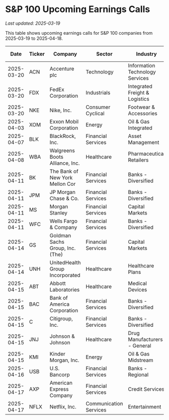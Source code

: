 # S&P 100 Upcoming Earnings Calls

*Last updated: 2025-03-19*

This table shows upcoming earnings calls for S&P 100 companies from 2025-03-19 to 2025-04-18.

| Date | Ticker | Company | Sector | Industry | Market Cap | P/E Ratio |
| --- | --- | --- | --- | --- | --- | --- |
| 2025-03-20 | ACN | Accenture plc | Technology | Information Technology Services | $202.95B | 27.20 |
| 2025-03-20 | FDX | FedEx Corporation | Industrials | Integrated Freight & Logistics | $59.52B | 15.78 |
| 2025-03-20 | NKE | Nike, Inc. | Consumer Cyclical | Footwear & Accessories | $108.43B | 22.60 |
| 2025-04-03 | XOM | Exxon Mobil Corporation | Energy | Oil & Gas Integrated | $500.78B | 14.50 |
| 2025-04-07 | BLK | BlackRock, Inc. | Financial Services | Asset Management | $148.61B | 22.80 |
| 2025-04-08 | WBA | Walgreens Boots Alliance, Inc. | Healthcare | Pharmaceutical Retailers | $9.65B | N/A |
| 2025-04-11 | BK | The Bank of New York Mellon Cor | Financial Services | Banks - Diversified | $60.24B | 14.47 |
| 2025-04-11 | JPM | JP Morgan Chase & Co. | Financial Services | Banks - Diversified | $668.58B | 11.89 |
| 2025-04-11 | MS | Morgan Stanley | Financial Services | Capital Markets | $193.30B | 15.08 |
| 2025-04-11 | WFC | Wells Fargo & Company | Financial Services | Banks - Diversified | $239.25B | 13.25 |
| 2025-04-14 | GS | Goldman Sachs Group, Inc. (The) | Financial Services | Capital Markets | $173.22B | 13.61 |
| 2025-04-14 | UNH | UnitedHealth Group Incorporated | Healthcare | Healthcare Plans | $460.83B | 32.46 |
| 2025-04-15 | ABT | Abbott Laboratories | Healthcare | Medical Devices | $220.99B | 16.53 |
| 2025-04-15 | BAC | Bank of America Corporation | Financial Services | Banks - Diversified | $320.91B | 12.99 |
| 2025-04-15 | C | Citigroup, Inc. | Financial Services | Banks - Diversified | $134.63B | 11.81 |
| 2025-04-15 | JNJ | Johnson & Johnson | Healthcare | Drug Manufacturers - General | $395.82B | 28.35 |
| 2025-04-15 | KMI | Kinder Morgan, Inc. | Energy | Oil & Gas Midstream | $61.88B | 23.80 |
| 2025-04-16 | USB | U.S. Bancorp | Financial Services | Banks - Regional | $66.50B | 11.26 |
| 2025-04-17 | AXP | American Express Company | Financial Services | Credit Services | $189.76B | 18.76 |
| 2025-04-17 | NFLX | Netflix, Inc. | Communication Services | Entertainment | $410.43B | 46.94 |
